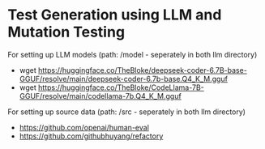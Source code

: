 # Test Generation using LLM and Mutation Testing

For setting up LLM models (path: /model - seperately in both llm directory)
 - wget https://huggingface.co/TheBloke/deepseek-coder-6.7B-base-GGUF/resolve/main/deepseek-coder-6.7b-base.Q4_K_M.gguf
 - wget https://huggingface.co/TheBloke/CodeLlama-7B-GGUF/resolve/main/codellama-7b.Q4_K_M.gguf

For setting up source data (path: /src - seperately in both llm directory)
 - https://github.com/openai/human-eval
 - https://github.com/githubhuyang/refactory
 
